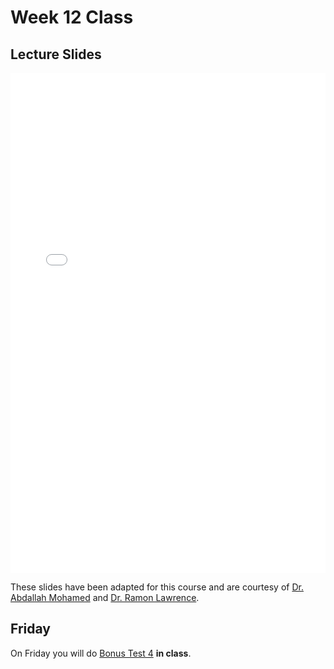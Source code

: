 # Week 12 Class

## Lecture Slides

<iframe src="../../122_12_Databases_How_it_works_r.pdf" width="100%" height="800px" frameBorder="0"> </iframe>

These slides have been adapted for this course and are courtesy of [Dr. Abdallah Mohamed](https://people.ok.ubc.ca/abdalmoh/) and [Dr. Ramon Lawrence](https://cmps.ok.ubc.ca/about/contact/ramon-lawrence/).

## Friday

On Friday you will do [Bonus Test 4](./test.md) **in class**.